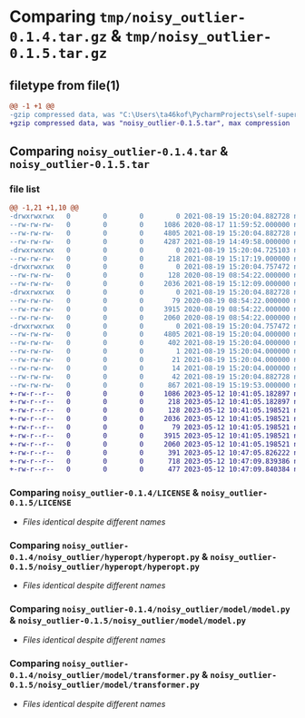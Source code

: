# Comparing `tmp/noisy_outlier-0.1.4.tar.gz` & `tmp/noisy_outlier-0.1.5.tar.gz`

## filetype from file(1)

```diff
@@ -1 +1 @@
-gzip compressed data, was "C:\Users\ta46kof\PycharmProjects\self-supervised-outlier\dist\tmpe_5inzma\noisy_outlier-0.1.4.tar", last modified: Thu Aug 19 15:20:04 2021, max compression
+gzip compressed data, was "noisy_outlier-0.1.5.tar", max compression
```

## Comparing `noisy_outlier-0.1.4.tar` & `noisy_outlier-0.1.5.tar`

### file list

```diff
@@ -1,21 +1,10 @@
-drwxrwxrwx   0        0        0        0 2021-08-19 15:20:04.882728 noisy_outlier-0.1.4/
--rw-rw-rw-   0        0        0     1086 2020-08-17 11:59:52.000000 noisy_outlier-0.1.4/LICENSE
--rw-rw-rw-   0        0        0     4805 2021-08-19 15:20:04.882728 noisy_outlier-0.1.4/PKG-INFO
--rw-rw-rw-   0        0        0     4287 2021-08-19 14:49:58.000000 noisy_outlier-0.1.4/README.md
-drwxrwxrwx   0        0        0        0 2021-08-19 15:20:04.725103 noisy_outlier-0.1.4/noisy_outlier/
--rw-rw-rw-   0        0        0      218 2021-08-19 15:17:19.000000 noisy_outlier-0.1.4/noisy_outlier/__init__.py
-drwxrwxrwx   0        0        0        0 2021-08-19 15:20:04.757472 noisy_outlier-0.1.4/noisy_outlier/hyperopt/
--rw-rw-rw-   0        0        0      128 2020-08-19 08:54:22.000000 noisy_outlier-0.1.4/noisy_outlier/hyperopt/__init__.py
--rw-rw-rw-   0        0        0     2036 2021-08-19 15:12:09.000000 noisy_outlier-0.1.4/noisy_outlier/hyperopt/hyperopt.py
-drwxrwxrwx   0        0        0        0 2021-08-19 15:20:04.882728 noisy_outlier-0.1.4/noisy_outlier/model/
--rw-rw-rw-   0        0        0       79 2020-08-19 08:54:22.000000 noisy_outlier-0.1.4/noisy_outlier/model/__init__.py
--rw-rw-rw-   0        0        0     3915 2020-08-19 08:54:22.000000 noisy_outlier-0.1.4/noisy_outlier/model/model.py
--rw-rw-rw-   0        0        0     2060 2020-08-19 08:54:22.000000 noisy_outlier-0.1.4/noisy_outlier/model/transformer.py
-drwxrwxrwx   0        0        0        0 2021-08-19 15:20:04.757472 noisy_outlier-0.1.4/noisy_outlier.egg-info/
--rw-rw-rw-   0        0        0     4805 2021-08-19 15:20:04.000000 noisy_outlier-0.1.4/noisy_outlier.egg-info/PKG-INFO
--rw-rw-rw-   0        0        0      402 2021-08-19 15:20:04.000000 noisy_outlier-0.1.4/noisy_outlier.egg-info/SOURCES.txt
--rw-rw-rw-   0        0        0        1 2021-08-19 15:20:04.000000 noisy_outlier-0.1.4/noisy_outlier.egg-info/dependency_links.txt
--rw-rw-rw-   0        0        0       21 2021-08-19 15:20:04.000000 noisy_outlier-0.1.4/noisy_outlier.egg-info/requires.txt
--rw-rw-rw-   0        0        0       14 2021-08-19 15:20:04.000000 noisy_outlier-0.1.4/noisy_outlier.egg-info/top_level.txt
--rw-rw-rw-   0        0        0       42 2021-08-19 15:20:04.882728 noisy_outlier-0.1.4/setup.cfg
--rw-rw-rw-   0        0        0      867 2021-08-19 15:19:53.000000 noisy_outlier-0.1.4/setup.py
+-rw-r--r--   0        0        0     1086 2023-05-12 10:41:05.182897 noisy_outlier-0.1.5/LICENSE
+-rw-r--r--   0        0        0      218 2023-05-12 10:41:05.182897 noisy_outlier-0.1.5/noisy_outlier/__init__.py
+-rw-r--r--   0        0        0      128 2023-05-12 10:41:05.198521 noisy_outlier-0.1.5/noisy_outlier/hyperopt/__init__.py
+-rw-r--r--   0        0        0     2036 2023-05-12 10:41:05.198521 noisy_outlier-0.1.5/noisy_outlier/hyperopt/hyperopt.py
+-rw-r--r--   0        0        0       79 2023-05-12 10:41:05.198521 noisy_outlier-0.1.5/noisy_outlier/model/__init__.py
+-rw-r--r--   0        0        0     3915 2023-05-12 10:41:05.198521 noisy_outlier-0.1.5/noisy_outlier/model/model.py
+-rw-r--r--   0        0        0     2060 2023-05-12 10:41:05.198521 noisy_outlier-0.1.5/noisy_outlier/model/transformer.py
+-rw-r--r--   0        0        0      391 2023-05-12 10:47:05.826222 noisy_outlier-0.1.5/pyproject.toml
+-rw-r--r--   0        0        0      718 2023-05-12 10:47:09.839386 noisy_outlier-0.1.5/setup.py
+-rw-r--r--   0        0        0      477 2023-05-12 10:47:09.840384 noisy_outlier-0.1.5/PKG-INFO
```

### Comparing `noisy_outlier-0.1.4/LICENSE` & `noisy_outlier-0.1.5/LICENSE`

 * *Files identical despite different names*

### Comparing `noisy_outlier-0.1.4/noisy_outlier/hyperopt/hyperopt.py` & `noisy_outlier-0.1.5/noisy_outlier/hyperopt/hyperopt.py`

 * *Files identical despite different names*

### Comparing `noisy_outlier-0.1.4/noisy_outlier/model/model.py` & `noisy_outlier-0.1.5/noisy_outlier/model/model.py`

 * *Files identical despite different names*

### Comparing `noisy_outlier-0.1.4/noisy_outlier/model/transformer.py` & `noisy_outlier-0.1.5/noisy_outlier/model/transformer.py`

 * *Files identical despite different names*

